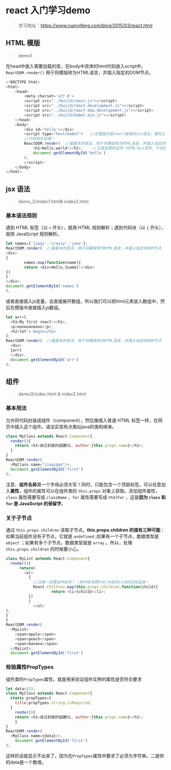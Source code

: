 # react 入门学习demo

> 学习地址：https://www.ruanyifeng.com/blog/2015/03/react.html



## HTML 模版

> demo1

在head中放入需要加载的库，在body中具体的html代码放入script中。`ReactDOM.render()` 用于将模版转为HTML语言，并插入指定的DOM节点。

```js
<!DOCTYPE html>
<html>
    <head>
        <meta charset='utf-8'>
        <script src="../build/react.js"></script>
        <script src="../build/react.development.js"></script>
        <script src="../build/react-dom.development.js"></script>
        <script src="../build/babel.min.js"></script>
    </head>
    <body>
        <div id='hello'></div>
        <script type="text/babel">   //这里因为是react独有的jsx语法，要加上type="text/babel"
        //代码放在这里！
        ReactDOM.render(  //最基本的用法，用于将模版转为HTML语言，并插入指定的DOM节点
            <h1>Hello,world!</h1>,    //注意这里的逗号！HTML与js混写，不加任何引号，这就是jsx的语法。
            document.getElementById('hello')
        );
        </script>
    </body>
</html>
```





## jsx 语法

> demo_2/index1.html& index2.html

### 基本语法规则

遇到 HTML 标签（以 `<` 开头），就用 HTML 规则解析；遇到代码块（以 `{` 开头），就用 JavaScript 规则解析。

```js
let names=['jiaqi','crassy','jane'];
ReactDOM.render(  //最基本的用法，用于将模版转为HTML语言，并插入指定的DOM节点
<div>
{
		names.map(function(name){
		return <div>Hello,{name}!</div>
})
}
</div>,
document.getElementById('names')
);
```

或者直接插入js变量，会直接展开数组，所以我们可以把html元素放入数组中，然后在模版中直接插入js数组。

```js
let arr=[
  <h1>My first react!</h1>,
  <p>ooooooooooo</p>,
  <h2>let's begin</h2>
];
ReactDOM.render(  //最基本的用法，用于将模版转为HTML语言，并插入指定的DOM节点
  <div>
  {arr}
  </div>,
  document.getElementById('arr')
);
```



## 组件

> demo3/index.html & index2.html

### 基本用法

允许将代码封装成组件（component），然后像插入普通 HTML 标签一样，在网页中插入这个组件。语法实现有点类似java的类和继承。

```js
class MyClass extends React.Component{
  render(){
    return <h1>自己封装的组建h1, author:{this.props.name}</h1>;
  }
}
ReactDOM.render(
  <MyClass name="jiaqigan"/>,
  document.getElementById('first')
);
```

注意，**组件名称**第一个字母必须大写！同时，只能包含一个顶层标签。可以任意加入**属性**，组件的属性可以在组件类的 `this.props` 对象上获取。添加组件属性， `class` 属性需要写成 `className` ，`for` 属性需要写成 `htmlFor` ，这是**因为 `class` 和 `for` 是 JavaScript 的保留字**。

### 关于子节点

通过 `this.props.children` 读取子节点。**this.props.children 的值有三种可能**：如果当前组件没有子节点，它就是 `undefined` ;如果有一个子节点，数据类型是 `object` ；如果有多个子节点，数据类型就是 `array` 。所以，处理 `this.props.children` 的时候要小心。

```js
class MyList extends React.Component{
  render(){
      return(
        <ol>  
          {
            //注意一定要加中括号！！用中括号把html中加的js代码包括起来！
            React.Children.map(this.props.children,function(child){
          			return <li>{child}</li>;
          })
          }
  			</ol>
);
}
}
ReactDOM.render(
  <MyList>
    <span>apple</span>
    <span>peach</span>
    <span>banana</span>
  </MyList>,
  document.getElementById('first')
```

### 检验属性PropTypes

组件类的`PropTypes`属性，就是用来验证组件实例的属性是否符合要求

```js
let data=333;
class MyClass extends React.Component{
  static propTypes={
    title:propTypes.string.isRequired,
  }
	render(){
  	return <h1>自己封装的组建h1, author:{this.props.name}</h1>;
	}
}
ReactDOM.render(
  <MyClass name={data}/>,
	document.getElementById('first')
);
```

这样的话就显示不出来了。因为在`PropTypes`属性中要求了必须为字符串。二提供的data是一个数值。

### 





